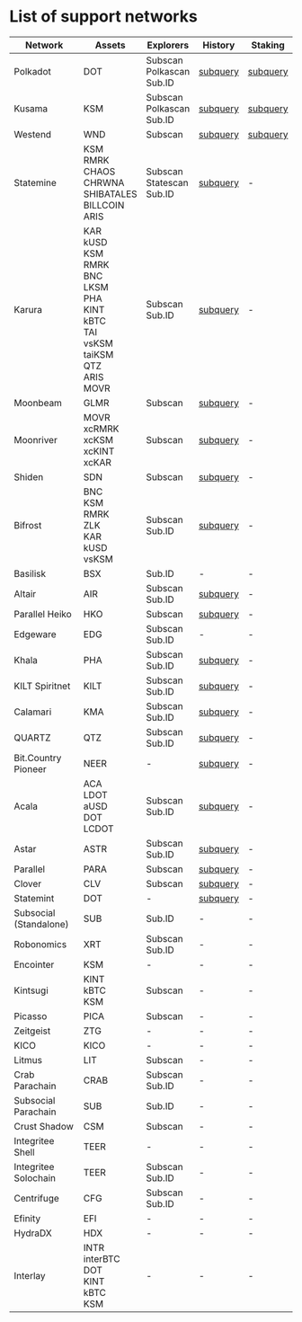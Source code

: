 
# List of support networks
|        Network         |                                                                    Assets                                                                     |             Explorers              |                                      History                                       |                         Staking                         |
| ---------------------- | --------------------------------------------------------------------------------------------------------------------------------------------- | ---------------------------------- | ---------------------------------------------------------------------------------- | ------------------------------------------------------- |
| Polkadot               | DOT                                                                                                                                           | Subscan<br />Polkascan<br />Sub.ID | [subquery](https://nova-polkadot.gapi.subquery.network)                            | [subquery](https://nova-polkadot.gapi.subquery.network) |
| Kusama                 | KSM                                                                                                                                           | Subscan<br />Polkascan<br />Sub.ID | [subquery](https://nova-kusama.gapi.subquery.network)                              | [subquery](https://nova-kusama.gapi.subquery.network)   |
| Westend                | WND                                                                                                                                           | Subscan                            | [subquery](https://nova-westend.gapi.subquery.network)                             | [subquery](https://nova-westend.gapi.subquery.network)  |
| Statemine              | KSM<br />RMRK<br />CHAOS<br />CHRWNA<br />SHIBATALES<br />BILLCOIN<br />ARIS                                                                  | Subscan<br />Statescan<br />Sub.ID | [subquery](https://api.subquery.network/sq/nova-wallet/nova-wallet-statemine)      |  -                                                      |
| Karura                 | KAR<br />kUSD<br />KSM<br />RMRK<br />BNC<br />LKSM<br />PHA<br />KINT<br />kBTC<br />TAI<br />vsKSM<br />taiKSM<br />QTZ<br />ARIS<br />MOVR | Subscan<br />Sub.ID                | [subquery](https://api.subquery.network/sq/nova-wallet/nova-wallet-karura)         |  -                                                      |
| Moonbeam               | GLMR                                                                                                                                          | Subscan                            | [subquery](https://api.subquery.network/sq/nova-wallet/nova-wallet-moonbeam)       |  -                                                      |
| Moonriver              | MOVR<br />xcRMRK<br />xcKSM<br />xcKINT<br />xcKAR                                                                                            | Subscan                            | [subquery](https://api.subquery.network/sq/nova-wallet/nova-wallet-moonriver)      |  -                                                      |
| Shiden                 | SDN                                                                                                                                           | Subscan                            | [subquery](https://api.subquery.network/sq/nova-wallet/nova-wallet-shiden)         |  -                                                      |
| Bifrost                | BNC<br />KSM<br />RMRK<br />ZLK<br />KAR<br />kUSD<br />vsKSM                                                                                 | Subscan<br />Sub.ID                | [subquery](https://api.subquery.network/sq/nova-wallet/nova-wallet-bifrost)        |  -                                                      |
| Basilisk               | BSX                                                                                                                                           | Sub.ID                             |  -                                                                                 |  -                                                      |
| Altair                 | AIR                                                                                                                                           | Subscan<br />Sub.ID                | [subquery](https://api.subquery.network/sq/nova-wallet/nova-wallet-altair)         |  -                                                      |
| Parallel Heiko         | HKO                                                                                                                                           | Subscan                            | [subquery](https://api.subquery.network/sq/nova-wallet/nova-wallet-parallel-heiko) |  -                                                      |
| Edgeware               | EDG                                                                                                                                           | Subscan<br />Sub.ID                |  -                                                                                 |  -                                                      |
| Khala                  | PHA                                                                                                                                           | Subscan<br />Sub.ID                | [subquery](https://api.subquery.network/sq/nova-wallet/nova-wallet-khala)          |  -                                                      |
| KILT Spiritnet         | KILT                                                                                                                                          | Subscan<br />Sub.ID                | [subquery](https://api.subquery.network/sq/nova-wallet/nova-wallet-kilt)           |  -                                                      |
| Calamari               | KMA                                                                                                                                           | Subscan<br />Sub.ID                | [subquery](https://api.subquery.network/sq/nova-wallet/nova-wallet-calamari)       |  -                                                      |
| QUARTZ                 | QTZ                                                                                                                                           | Subscan<br />Sub.ID                | [subquery](https://api.subquery.network/sq/nova-wallet/nova-wallet-quartz)         |  -                                                      |
| Bit.Country Pioneer    | NEER                                                                                                                                          |  -                                 | [subquery](https://api.subquery.network/sq/nova-wallet/nova-wallet-bit-country)    |  -                                                      |
| Acala                  | ACA<br />LDOT<br />aUSD<br />DOT<br />LCDOT                                                                                                   | Subscan<br />Sub.ID                | [subquery](https://api.subquery.network/sq/nova-wallet/nova-wallet-acala)          |  -                                                      |
| Astar                  | ASTR                                                                                                                                          | Subscan<br />Sub.ID                | [subquery](https://api.subquery.network/sq/nova-wallet/nova-wallet-astar)          |  -                                                      |
| Parallel               | PARA                                                                                                                                          | Subscan                            | [subquery](https://api.subquery.network/sq/nova-wallet/nova-wallet-parallel)       |  -                                                      |
| Clover                 | CLV                                                                                                                                           | Subscan                            | [subquery](https://api.subquery.network/sq/nova-wallet/nova-wallet-clover)         |  -                                                      |
| Statemint              | DOT                                                                                                                                           |  -                                 | [subquery](https://api.subquery.network/sq/nova-wallet/nova-wallet-statemint)      |  -                                                      |
| Subsocial (Standalone) | SUB                                                                                                                                           | Sub.ID                             |  -                                                                                 |  -                                                      |
| Robonomics             | XRT                                                                                                                                           | Subscan<br />Sub.ID                |  -                                                                                 |  -                                                      |
| Encointer              | KSM                                                                                                                                           |  -                                 |  -                                                                                 |  -                                                      |
| Kintsugi               | KINT<br />kBTC<br />KSM                                                                                                                       | Subscan                            |  -                                                                                 |  -                                                      |
| Picasso                | PICA                                                                                                                                          | Subscan                            |  -                                                                                 |  -                                                      |
| Zeitgeist              | ZTG                                                                                                                                           |  -                                 |  -                                                                                 |  -                                                      |
| KICO                   | KICO                                                                                                                                          |  -                                 |  -                                                                                 |  -                                                      |
| Litmus                 | LIT                                                                                                                                           | Subscan                            |  -                                                                                 |  -                                                      |
| Crab Parachain         | CRAB                                                                                                                                          | Subscan<br />Sub.ID                |  -                                                                                 |  -                                                      |
| Subsocial Parachain    | SUB                                                                                                                                           | Sub.ID                             |  -                                                                                 |  -                                                      |
| Crust Shadow           | CSM                                                                                                                                           | Subscan                            |  -                                                                                 |  -                                                      |
| Integritee Shell       | TEER                                                                                                                                          |  -                                 |  -                                                                                 |  -                                                      |
| Integritee Soloсhain   | TEER                                                                                                                                          | Subscan<br />Sub.ID                |  -                                                                                 |  -                                                      |
| Centrifuge             | CFG                                                                                                                                           | Subscan<br />Sub.ID                |  -                                                                                 |  -                                                      |
| Efinity                | EFI                                                                                                                                           |  -                                 |  -                                                                                 |  -                                                      |
| HydraDX                | HDX                                                                                                                                           |  -                                 |  -                                                                                 |  -                                                      |
| Interlay               | INTR<br />interBTC<br />DOT<br />KINT<br />kBTC<br />KSM                                                                                      |  -                                 |  -                                                                                 |  -                                                      |
